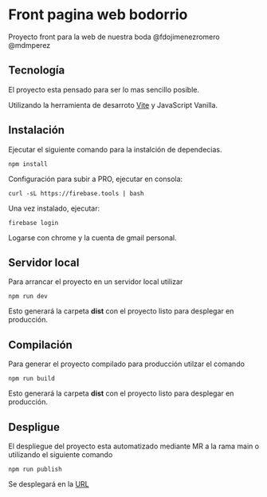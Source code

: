 # Front pagina web bodorrio

Proyecto front para la web de nuestra boda @fdojimenezromero @mdmperez

## Tecnología

El proyecto esta pensado para ser lo mas sencillo posible.

Utilizando la herramienta de desarroto [Vite](https://vitejs.dev/) y JavaScript Vanilla.

## Instalación 
Ejecutar el siguiente comando para la instalción de dependecias.

```node
npm install
```

Configuración para subir a PRO, ejecutar en consola:

```node
curl -sL https://firebase.tools | bash
```

Una vez instalado, ejecutar: 
```node
firebase login
```

Logarse con chrome y la cuenta de gmail personal.

## Servidor local

Para arrancar el proyecto en un servidor local utilizar

```node
npm run dev
```
Esto generará la carpeta **dist** con el proyecto listo para desplegar en producción.

## Compilación

Para generar el proyecto compilado para producción utilzar el comando

```node
npm run build
```
Esto generará la carpeta **dist** con el proyecto listo para desplegar en producción.

## Despligue

El despliegue del proyecto esta automatizado mediante MR a la rama main o utilizando el siguiente comando 

```node
npm run publish
```

Se desplegará en la [URL](wedding-642bc.web.app)